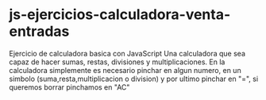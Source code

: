 # js-ejercicios-calculadora-venta-entradas

Ejercicio de calculadora basica con JavaScript
Una calculadora que sea capaz de hacer sumas, restas, divisiones y multiplicaciones.
En la calculadora simplemente es necesario pinchar en algun numero, en un simbolo (suma,resta,multiplicacion o division) y por ultimo pinchar en "=", si queremos borrar pinchamos en "AC"
